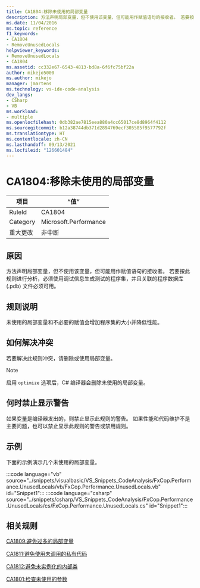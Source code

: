 ```yaml
---
title: CA1804:移除未使用的局部变量
description: 方法声明局部变量，但不使用该变量，但可能用作赋值语句的接收者。 若要按此规则进行分析，必须使用调试信息生成测试的程序集，并且关联的程序数据库 (.pdb) 文件必须可用。
ms.date: 11/04/2016
ms.topic: reference
f1_keywords:
- CA1804
- RemoveUnusedLocals
helpviewer_keywords:
- RemoveUnusedLocals
- CA1804
ms.assetid: cc332e67-6543-4813-bd8a-6f6fc75bf22a
author: mikejo5000
ms.author: mikejo
manager: jmartens
ms.technology: vs-ide-code-analysis
dev_langs:
- CSharp
- VB
ms.workload:
- multiple
ms.openlocfilehash: 0db382ae7815eea880a4cc65017ce8d8964f4112
ms.sourcegitcommit: b12a38744db371d2894769ecf305585f9577792f
ms.translationtype: HT
ms.contentlocale: zh-CN
ms.lasthandoff: 09/13/2021
ms.locfileid: "126601484"
---
```

# <a name="ca1804-remove-unused-locals"></a>CA1804:移除未使用的局部变量

|项目|“值”|
|-|-|
|RuleId|CA1804|
|Category|Microsoft.Performance|
|重大更改|非中断|

## <a name="cause"></a>原因
方法声明局部变量，但不使用该变量，但可能用作赋值语句的接收者。 若要按此规则进行分析，必须使用调试信息生成测试的程序集，并且关联的程序数据库 (.pdb) 文件必须可用。

## <a name="rule-description"></a>规则说明
未使用的局部变量和不必要的赋值会增加程序集的大小并降低性能。

## <a name="how-to-fix-violations"></a>如何解决冲突

若要解决此规则冲突，请删除或使用局部变量。

> [!NOTE]
> 启用 `optimize` 选项后，C# 编译器会删除未使用的局部变量。

## <a name="when-to-suppress-warnings"></a>何时禁止显示警告
如果变量是编译器发出的，则禁止显示此规则的警告。 如果性能和代码维护不是主要问题，也可以禁止显示此规则的警告或禁用规则。

## <a name="example"></a>示例
下面的示例演示几个未使用的局部变量。

:::code language="vb" source="../snippets/visualbasic/VS_Snippets_CodeAnalysis/FxCop.Performance.UnusedLocals/vb/FxCop.Performance.UnusedLocals.vb" id="Snippet1":::
:::code language="csharp" source="../snippets/csharp/VS_Snippets_CodeAnalysis/FxCop.Performance.UnusedLocals/cs/FxCop.Performance.UnusedLocals.cs" id="Snippet1":::

## <a name="related-rules"></a>相关规则
[CA1809:避免过多的局部变量](../code-quality/ca1809.md)

[CA1811:避免使用未调用的私有代码](../code-quality/ca1811.md)

[CA1812:避免未实例化的内部类](/dotnet/fundamentals/code-analysis/quality-rules/ca1812)

[CA1801:检查未使用的参数](/dotnet/fundamentals/code-analysis/quality-rules/ca1801)
